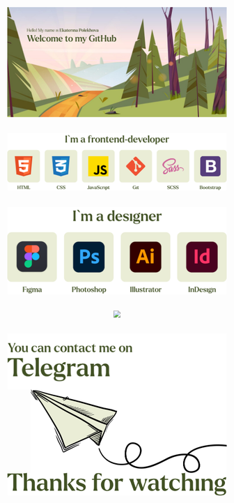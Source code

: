 <div id="header" align="center">
  <img src="main.svg"/>
</div>
<br>
<br>
<div id="frontend" align="center">
  <img src="frontend.svg"/>
</div>
<br>
<br>
<div id="designer" align="center">
  <img src="designer.svg"/>
</div>
<br>
<br>
<div id="artist" align="center">
  <img src="artist.svg"/>
</div>
<br>
<br>
<div id="tg" align="center">
  <div width="100px"></div>
  <img src="tg-link.svg" align="left"/>
  <img src="tg-img.svg" align="right" width="450px" height="191px"/>
</div>
<br>
<br>
<div id="ty" align="center">
  <img src="ty.svg"/>
</div>

